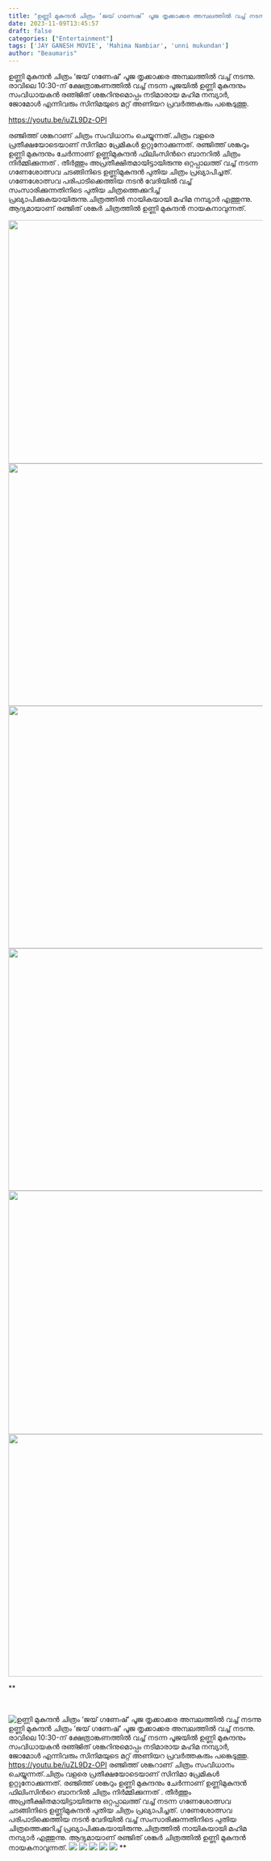 ```yaml
---
title: "ഉണ്ണി മുകുന്ദൻ ചിത്രം ‘ജയ് ഗണേഷ്’ പൂജ തൃക്കാക്കര അമ്പലത്തിൽ വച്ച് നടന്നു"
date: 2023-11-09T13:45:57
draft: false
categories: ["Entertainment"]
tags: ['JAY GANESH MOVIE', 'Mahima Nambiar', 'unni mukundan']
author: "Beaumaris"
---
```


ഉണ്ണി മുകുന്ദൻ ചിത്രം ‘ജയ് ഗണേഷ്’ പൂജ തൃക്കാക്കര അമ്പലത്തിൽ വച്ച് നടന്നു. രാവിലെ 10:30-ന് ക്ഷേത്രാങ്കണത്തിൽ വച്ച് നടന്ന പൂജയിൽ ഉണ്ണി മുകുന്ദനും സംവിധായകൻ രഞ്‍ജിത് ശങ്കറിനുമൊപ്പം നടിമാരായ മഹിമ നമ്പ്യാർ, ജോമോള്‍ എന്നിവരും സിനിമയുടെ മറ്റ് അണിയറ പ്രവർത്തകരും പങ്കെടുത്തു.

https://youtu.be/iuZL9Dz-OPI

രഞ്ജിത്ത് ശങ്കറാണ് ചിത്രം സംവിധാനം ചെയ്യുന്നത്.ചിത്രം വളരെ പ്രതീക്ഷയോടെയാണ് സിനിമാ പ്രേമികൾ ഉറ്റുനോക്കുന്നത്. രഞ്ജിത്ത് ശങ്കറും ഉണ്ണി മുകുന്ദനും ചേര്‍ന്നാണ് ഉണ്ണിമുകുന്ദന്‍ ഫിലിംസിന്‍റെ ബാനറിൽ ചിത്രം നിര്‍മ്മിക്കുന്നത് . തീർത്തും അപ്രതീക്ഷിതമായിട്ടായിരുന്നു ഒറ്റപ്പാലത്ത് വച്ച് നടന്ന ഗണേശോത്സവ ചടങ്ങിനിടെ ഉണ്ണിമുകുന്ദൻ പുതിയ ചിത്രം പ്രഖ്യാപിച്ചത്. ഗണേശോത്സവ പരിപാടിക്കെത്തിയ നടൻ വേദിയിൽ വച്ച് സംസാരിക്കുന്നതിനിടെ പുതിയ ചിത്രത്തെക്കുറിച്ച് പ്രഖ്യാപിക്കുകയായിരുന്നു.ചിത്രത്തിൽ നായികയായി മഹിമ നമ്പ്യാർ എത്തുന്നു. ആദ്യമായാണ് രഞ്ജിത് ശങ്കർ ചിത്രത്തിൽ ഉണ്ണി മുകുന്ദൻ നായകനാവുന്നത്.

<img class="alignnone size-full wp-image-429104" src="https://cdn.boolokam.com/articles/2023/11/FFFF-1.jpg" alt="" width="720" height="482" /> <img class="alignnone size-full wp-image-429105" src="https://cdn.boolokam.com/articles/2023/11/FFFF-2.jpg" alt="" width="720" height="480" /> <img class="alignnone size-full wp-image-429106" src="https://cdn.boolokam.com/articles/2023/11/FFFF-3.jpg" alt="" width="719" height="480" /> <img class="alignnone size-full wp-image-429107" src="https://cdn.boolokam.com/articles/2023/11/FFFF-4.jpg" alt="" width="719" height="480" /> <img class="alignnone size-full wp-image-429108" src="https://cdn.boolokam.com/articles/2023/11/FFFF-5.jpg" alt="" width="720" height="482" /> <img class="alignnone size-full wp-image-429109" src="https://cdn.boolokam.com/articles/2023/11/FFFF-6.jpg" alt="" width="719" height="480" />

**

&nbsp;


![ഉണ്ണി മുകുന്ദൻ ചിത്രം ‘ജയ് ഗണേഷ്’ പൂജ തൃക്കാക്കര അമ്പലത്തിൽ വച്ച് നടന്നു](https://cdn.boolokam.com/articles/2023/11/FFFF-1.jpg)ഉണ്ണി മുകുന്ദൻ ചിത്രം ‘ജയ് ഗണേഷ്’ പൂജ തൃക്കാക്കര അമ്പലത്തിൽ വച്ച് നടന്നു. രാവിലെ 10:30-ന് ക്ഷേത്രാങ്കണത്തിൽ വച്ച് നടന്ന പൂജയിൽ ഉണ്ണി മുകുന്ദനും സംവിധായകൻ രഞ്‍ജിത് ശങ്കറിനുമൊപ്പം നടിമാരായ മഹിമ നമ്പ്യാർ, ജോമോള്‍ എന്നിവരും സിനിമയുടെ മറ്റ് അണിയറ പ്രവർത്തകരും പങ്കെടുത്തു. https://youtu.be/iuZL9Dz-OPI രഞ്ജിത്ത് ശങ്കറാണ് ചിത്രം സംവിധാനം ചെയ്യുന്നത്.ചിത്രം വളരെ പ്രതീക്ഷയോടെയാണ് സിനിമാ പ്രേമികൾ ഉറ്റുനോക്കുന്നത്. രഞ്ജിത്ത് ശങ്കറും ഉണ്ണി മുകുന്ദനും ചേര്‍ന്നാണ് ഉണ്ണിമുകുന്ദന്‍ ഫിലിംസിന്‍റെ ബാനറിൽ ചിത്രം നിര്‍മ്മിക്കുന്നത് . തീർത്തും അപ്രതീക്ഷിതമായിട്ടായിരുന്നു ഒറ്റപ്പാലത്ത് വച്ച് നടന്ന ഗണേശോത്സവ ചടങ്ങിനിടെ ഉണ്ണിമുകുന്ദൻ പുതിയ ചിത്രം പ്രഖ്യാപിച്ചത്. ഗണേശോത്സവ പരിപാടിക്കെത്തിയ നടൻ വേദിയിൽ വച്ച് സംസാരിക്കുന്നതിനിടെ പുതിയ ചിത്രത്തെക്കുറിച്ച് പ്രഖ്യാപിക്കുകയായിരുന്നു.ചിത്രത്തിൽ നായികയായി മഹിമ നമ്പ്യാർ എത്തുന്നു. ആദ്യമായാണ് രഞ്ജിത് ശങ്കർ ചിത്രത്തിൽ ഉണ്ണി മുകുന്ദൻ നായകനാവുന്നത്. ![](https://cdn.boolokam.com/articles/2023/11/FFFF-2.jpg) ![](https://cdn.boolokam.com/articles/2023/11/FFFF-3.jpg) ![](https://cdn.boolokam.com/articles/2023/11/FFFF-4.jpg) ![](https://cdn.boolokam.com/articles/2023/11/FFFF-5.jpg) ![](https://cdn.boolokam.com/articles/2023/11/FFFF-6.jpg) ** 
